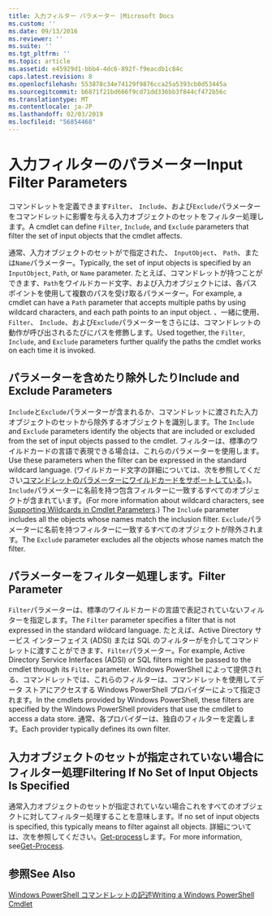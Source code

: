 ```yaml
---
title: 入力フィルター パラメーター |Microsoft Docs
ms.custom: ''
ms.date: 09/13/2016
ms.reviewer: ''
ms.suite: ''
ms.tgt_pltfrm: ''
ms.topic: article
ms.assetid: e45929d1-bbb4-4dc6-892f-f9eacdb1c84c
caps.latest.revision: 8
ms.openlocfilehash: 553878c34e74129f9876cca25a5393cb0d53445a
ms.sourcegitcommit: b6871f21bd666f9cd71dd336bb3f844cf472b56c
ms.translationtype: MT
ms.contentlocale: ja-JP
ms.lasthandoff: 02/03/2019
ms.locfileid: "56854468"
---
```

# <a name="input-filter-parameters"></a><span data-ttu-id="bc245-102">入力フィルターのパラメーター</span><span class="sxs-lookup"><span data-stu-id="bc245-102">Input Filter Parameters</span></span>

<span data-ttu-id="bc245-103">コマンドレットを定義できます`Filter`、 `Include`、および`Exclude`パラメーターをコマンドレットに影響を与える入力オブジェクトのセットをフィルター処理します。</span><span class="sxs-lookup"><span data-stu-id="bc245-103">A cmdlet can define `Filter`, `Include`, and `Exclude` parameters that filter the set of input objects that the cmdlet affects.</span></span>

<span data-ttu-id="bc245-104">通常、入力オブジェクトのセットがで指定された、 `InputObject`、 `Path`、または`Name`パラメーター。</span><span class="sxs-lookup"><span data-stu-id="bc245-104">Typically, the set of input objects is specified by an `InputObject`, `Path`, or `Name` parameter.</span></span> <span data-ttu-id="bc245-105">たとえば、コマンドレットが持つことができます、`Path`をワイルドカード文字、および入力オブジェクトには、各パス ポイントを使用して複数のパスを受け取るパラメーター。</span><span class="sxs-lookup"><span data-stu-id="bc245-105">For example, a cmdlet can have a `Path` parameter that accepts multiple paths by using wildcard characters, and each path points to an input object.</span></span> <span data-ttu-id="bc245-106">、一緒に使用、 `Filter`、 `Include`、および`Exclude`パラメーターをさらには、コマンドレットの動作が呼び出されるたびにパスを修飾します。</span><span class="sxs-lookup"><span data-stu-id="bc245-106">Used together, the `Filter`, `Include`, and `Exclude` parameters further qualify the paths the cmdlet works on each time it is invoked.</span></span>

## <a name="include-and-exclude-parameters"></a><span data-ttu-id="bc245-107">パラメーターを含めたり除外したり</span><span class="sxs-lookup"><span data-stu-id="bc245-107">Include and Exclude Parameters</span></span>

<span data-ttu-id="bc245-108">`Include`と`Exclude`パラメーターが含まれるか、コマンドレットに渡された入力オブジェクトのセットから除外するオブジェクトを識別します。</span><span class="sxs-lookup"><span data-stu-id="bc245-108">The `Include` and `Exclude` parameters identify the objects that are included or excluded from the set of input objects passed to the cmdlet.</span></span> <span data-ttu-id="bc245-109">フィルターは、標準のワイルドカードの言語で表現できる場合は、これらのパラメーターを使用します。</span><span class="sxs-lookup"><span data-stu-id="bc245-109">Use these parameters when the filter can be expressed in the standard wildcard language.</span></span> <span data-ttu-id="bc245-110">(ワイルドカード文字の詳細については、次を参照してください[コマンドレットのパラメーターにワイルドカードをサポートしている](./supporting-wildcard-characters-in-cmdlet-parameters.md)。)。`Include`パラメーターに名前を持つ包含フィルターに一致するすべてのオブジェクトが含まれています。</span><span class="sxs-lookup"><span data-stu-id="bc245-110">(For more information about wildcard characters, see [Supporting Wildcards in Cmdlet Parameters](./supporting-wildcard-characters-in-cmdlet-parameters.md).) The `Include` parameter includes all the objects whose names match the inclusion filter.</span></span> <span data-ttu-id="bc245-111">`Exclude`パラメーターに名前を持つフィルターに一致するすべてのオブジェクトが除外されます。</span><span class="sxs-lookup"><span data-stu-id="bc245-111">The `Exclude` parameter excludes all the objects whose names match the filter.</span></span>

## <a name="filter-parameter"></a><span data-ttu-id="bc245-112">パラメーターをフィルター処理します。</span><span class="sxs-lookup"><span data-stu-id="bc245-112">Filter Parameter</span></span>

<span data-ttu-id="bc245-113">`Filter`パラメーターは、標準のワイルドカードの言語で表記されていないフィルターを指定します。</span><span class="sxs-lookup"><span data-stu-id="bc245-113">The `Filter` parameter specifies a filter that is not expressed in the standard wildcard language.</span></span> <span data-ttu-id="bc245-114">たとえば、Active Directory サービス インターフェイス (ADSI) または SQL のフィルターがを介してコマンドレットに渡すことができます、`Filter`パラメーター。</span><span class="sxs-lookup"><span data-stu-id="bc245-114">For example, Active Directory Service Interfaces (ADSI) or SQL filters might be passed to the cmdlet through its `Filter` parameter.</span></span> <span data-ttu-id="bc245-115">Windows PowerShell によって提供される、コマンドレットでは、これらのフィルターは、コマンドレットを使用してデータ ストアにアクセスする Windows PowerShell プロバイダーによって指定されます。</span><span class="sxs-lookup"><span data-stu-id="bc245-115">In the cmdlets provided by Windows PowerShell, these filters are specified by the Windows PowerShell providers that use the cmdlet to access a data store.</span></span> <span data-ttu-id="bc245-116">通常、各プロバイダーは、独自のフィルターを定義します。</span><span class="sxs-lookup"><span data-stu-id="bc245-116">Each provider typically defines its own filter.</span></span>

## <a name="filtering-if-no-set-of-input-objects-is-specified"></a><span data-ttu-id="bc245-117">入力オブジェクトのセットが指定されていない場合にフィルター処理</span><span class="sxs-lookup"><span data-stu-id="bc245-117">Filtering If No Set of Input Objects Is Specified</span></span>

<span data-ttu-id="bc245-118">通常入力オブジェクトのセットが指定されていない場合これをすべてのオブジェクトに対してフィルター処理することを意味します。</span><span class="sxs-lookup"><span data-stu-id="bc245-118">If no set of input objects is specified, this typically means to filter against all objects.</span></span> <span data-ttu-id="bc245-119">詳細については、次を参照してください。[Get-process](/powershell/module/Microsoft.PowerShell.Management/Get-Process)します。</span><span class="sxs-lookup"><span data-stu-id="bc245-119">For more information, see[Get-Process](/powershell/module/Microsoft.PowerShell.Management/Get-Process).</span></span>

## <a name="see-also"></a><span data-ttu-id="bc245-120">参照</span><span class="sxs-lookup"><span data-stu-id="bc245-120">See Also</span></span>

[<span data-ttu-id="bc245-121">Windows PowerShell コマンドレットの記述</span><span class="sxs-lookup"><span data-stu-id="bc245-121">Writing a Windows PowerShell Cmdlet</span></span>](./writing-a-windows-powershell-cmdlet.md)